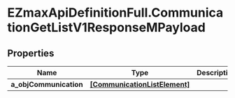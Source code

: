 # EZmaxApiDefinitionFull.CommunicationGetListV1ResponseMPayload

## Properties

Name | Type | Description | Notes
------------ | ------------- | ------------- | -------------
**a_objCommunication** | [**[CommunicationListElement]**](CommunicationListElement.md) |  | 


